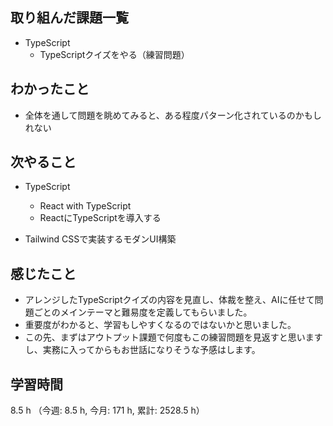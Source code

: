  ## 取り組んだ課題一覧
- TypeScript
    - TypeScriptクイズをやる（練習問題）
    
## わかったこと
- 全体を通して問題を眺めてみると、ある程度パターン化されているのかもしれない    
            
## 次やること
- TypeScript
    - React with TypeScript
    - ReactにTypeScriptを導入する    

- Tailwind CSSで実装するモダンUI構築

    
## 感じたこと
- アレンジしたTypeScriptクイズの内容を見直し、体裁を整え、AIに任せて問題ごとのメインテーマと難易度を定義してもらいました。
- 重要度がわかると、学習もしやすくなるのではないかと思いました。
- この先、まずはアウトプット課題で何度もこの練習問題を見返すと思いますし、実務に入ってからもお世話になりそうな予感はします。    
                    
## 学習時間
8.5 h （今週: 8.5 h, 今月: 171 h, 累計: 2528.5 h）